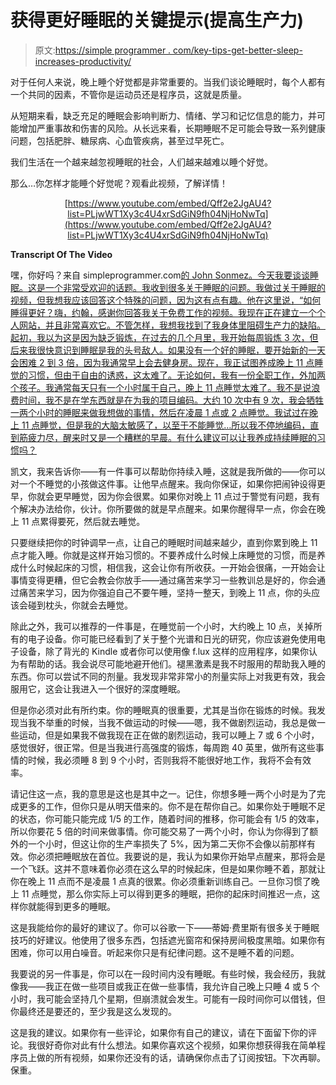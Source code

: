 # 获得更好睡眠的关键提示(提高生产力)

> 原文:[https://simple programmer . com/key-tips-get-better-sleep-increases-productivity/](https://simpleprogrammer.com/key-tips-get-better-sleep-increases-productivity/)

对于任何人来说，晚上睡个好觉都是非常重要的。当我们谈论睡眠时，每个人都有一个共同的因素，不管你是运动员还是程序员，这就是质量。

从短期来看，缺乏充足的睡眠会影响判断力、情绪、学习和记忆信息的能力，并可能增加严重事故和伤害的风险。从长远来看，长期睡眠不足可能会导致一系列健康问题，包括肥胖、糖尿病、心血管疾病，甚至过早死亡。

我们生活在一个越来越忽视睡眠的社会，人们越来越难以睡个好觉。

那么…你怎样才能睡个好觉呢？观看此视频，了解详情！

<center>

[https://www.youtube.com/embed/Qff2e2JgAU4?list=PLjwWT1Xy3c4U4xrSdGiN9fh04NjHoNwTq](https://www.youtube.com/embed/Qff2e2JgAU4?list=PLjwWT1Xy3c4U4xrSdGiN9fh04NjHoNwTq)

</center>

**Transcript Of The Video**

嘿，你好吗？来自 simpleprogrammer.com[的 John Sonmez。今天我要谈谈睡眠。这是一个非常受欢迎的话题。我收到很多关于睡眠的问题。我做过关于睡眠的视频，但我想我应该回答这个特殊的问题，因为这有点有趣。他在这里说，“如何睡得更好？嗨，约翰，感谢你回答我关于免费工作的视频。我现在正在建立一个个人网站，并且非常喜欢它。不管怎样，我想我找到了我身体里阻碍生产力的缺陷。起初，我以为这是因为缺乏锻炼，在过去的几个月里，我开始每周锻炼 3 次，但后来我很快意识到睡眠是我的头号敌人。如果没有一个好的睡眠，要开始新的一天会困难 2 到 3 倍，因为我通常早上会去健身房。现在，我正试图养成晚上 11 点睡觉的习惯，但由于自由的诱惑，这太难了。无论如何，我有一份全职工作，外加两个孩子。我通常每天只有一个小时属于自己，晚上 11 点睡觉太难了。我不是说浪费时间，我不是在学东西就是在为我的项目编码。大约 10 次中有 9 次，我会牺牲一两个小时的睡眠来做我想做的事情，然后在凌晨 1 点或 2 点睡觉。我试过在晚上 11 点睡觉，但是我的大脑太敏感了，以至于不能睡觉…所以我不停地编码，直到筋疲力尽，醒来时又是一个糟糕的早晨。有什么建议可以让我养成持续睡眠的习惯吗？](http://simpleprogrammer.com)

凯文，我来告诉你——有一件事可以帮助你持续入睡，这就是我所做的——你可以对一个不睡觉的小孩做这件事。让他早点醒来。我向你保证，如果你把闹钟设得更早，你就会更早睡觉，因为你会很累。如果你对晚上 11 点过于警觉有问题，我有个解决办法给你，伙计。你所要做的就是早点醒来。如果你醒得早一点，你会在晚上 11 点累得要死，然后就去睡觉。

只要继续把你的时钟调早一点，让自己的睡眠时间越来越少，直到你累到晚上 11 点才能入睡。你就是这样开始习惯的。不要养成什么时候上床睡觉的习惯，而是养成什么时候起床的习惯，相信我，这会让你有所收获。一开始会很痛，一开始会让事情变得更糟，但它会教会你放手——通过痛苦来学习一些教训总是好的，你会通过痛苦来学习，因为你强迫自己不要午睡，坚持一整天，到晚上 11 点，你的头应该会碰到枕头，你就会去睡觉。

除此之外，我可以推荐的一件事是，在睡觉前一个小时，大约晚上 10 点，关掉所有的电子设备。你可能已经看到了关于整个光谱和日光的研究，你应该避免使用电子设备，除了背光的 Kindle 或者你可以使用像 f.lux 这样的应用程序，如果你认为有帮助的话。我会说尽可能地避开他们。褪黑激素是我不时服用的帮助我入睡的东西。你可以尝试不同的剂量。我发现非常非常小的剂量实际上对我更有效，我会服用它，这会让我进入一个很好的深度睡眠。

但是你必须对此有所约束。你的睡眠真的很重要，尤其是当你在锻炼的时候。我发现当我不举重的时候，当我不做运动的时候——嗯，我不做剧烈运动，我总是做一些运动，但是如果我不做我现在正在做的剧烈运动，我可以睡上 7 或 6 个小时，感觉很好，很正常。但是当我进行高强度的锻炼，每周跑 40 英里，做所有这些事情的时候，我必须睡 8 到 9 个小时，否则我将不能很好地工作，我将不会有效率。

请记住这一点，我的意思是这也是其中之一。记住，你想多睡一两个小时是为了完成更多的工作，但你只是从明天借来的。你不是在帮你自己。如果你处于睡眠不足的状态，你可能只能完成 1/5 的工作，随着时间的推移，你可能会有 1/5 的效率，所以你要花 5 倍的时间来做事情。你可能交易了一两个小时，你认为你得到了额外的一个小时，但这让你的生产率损失了 5%，因为第二天你不会像以前那样有效。你必须把睡眠放在首位。我要说的是，我认为如果你开始早点醒来，那将会是一个飞跃。这并不意味着你必须在这么早的时候起床，但是如果你睡不着，那就让你在晚上 11 点而不是凌晨 1 点真的很累。你必须重新训练自己。一旦你习惯了晚上 11 点睡觉，那么你实际上可以得到更多的睡眠，把你的起床时间推迟一点，这样你就能得到更多的睡眠。

这是我能给你的最好的建议了。你可以谷歌一下——蒂姆·费里斯有很多关于睡眠技巧的好建议。他使用了很多东西，包括遮光窗帘和保持房间极度黑暗。如果你有困难，你可以用白噪音。听起来你只是有纪律问题。这不是睡不着的问题。

我要说的另一件事是，你可以在一段时间内没有睡眠。有些时候，我会经历，我就像我——我正在做一些项目或我正在做一些事情，我允许自己晚上只睡 4 或 5 个小时，我可能会坚持几个星期，但崩溃就会发生。可能有一段时间你可以借钱，但你最终还是要还的，至少我是这么发现的。

这是我的建议。如果你有一些评论，如果你有自己的建议，请在下面留下你的评论。我很好奇你对此有什么想法。如果你喜欢这个视频，如果你想获得我在简单程序员上做的所有视频，如果你还没有的话，请确保你点击了订阅按钮。下次再聊。保重。